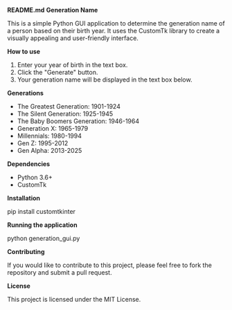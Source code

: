 **README.md**
**Generation Name**

This is a simple Python GUI application to determine the generation name of a person based on their birth year. It uses the CustomTk library to create a visually appealing and user-friendly interface.

**How to use**

1. Enter your year of birth in the text box.
2. Click the "Generate" button.
3. Your generation name will be displayed in the text box below.

**Generations**

* The Greatest Generation: 1901-1924
* The Silent Generation: 1925-1945
* The Baby Boomers Generation: 1946-1964
* Generation X: 1965-1979
* Millennials: 1980-1994
* Gen Z: 1995-2012
* Gen Alpha: 2013-2025

**Dependencies**

* Python 3.6+
* CustomTk

**Installation**

pip install customtkinter


**Running the application**

python generation_gui.py


**Contributing**

If you would like to contribute to this project, please feel free to fork the repository and submit a pull request.

**License**

This project is licensed under the MIT License.
